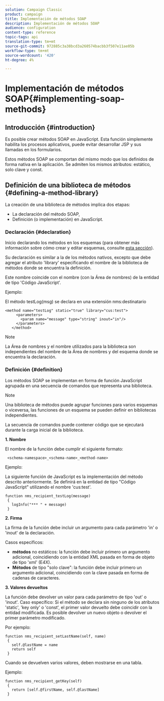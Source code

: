 ```yaml
---
solution: Campaign Classic
product: campaign
title: Implementación de métodos SOAP
description: Implementación de métodos SOAP
audience: configuration
content-type: reference
topic-tags: api
translation-type: tm+mt
source-git-commit: 972885c3a38bcd3a260574bacbb3f507e11ae05b
workflow-type: tm+mt
source-wordcount: '420'
ht-degree: 4%

---
```



# Implementación de métodos SOAP{#implementing-soap-methods}

## Introducción {#introduction}

Es posible crear métodos SOAP en JavaScript. Esta función simplemente habilita los procesos aplicativos, puede evitar desarrollar JSP y sus llamadas en los formularios.

Estos métodos SOAP se comportan del mismo modo que los definidos de forma nativa en la aplicación. Se admiten los mismos atributos: estático, solo clave y const.

## Definición de una biblioteca de métodos {#defining-a-method-library}

La creación de una biblioteca de métodos implica dos etapas:

* La declaración del método SOAP,
* Definición (o implementación) en JavaScript.

### Declaración {#declaration}

Inicio declarando los métodos en los esquemas (para obtener más información sobre cómo crear y editar esquemas, consulte [esta sección](../../configuration/using/about-schema-edition.md)).

Su declaración es similar a la de los métodos nativos, excepto que debe agregar el atributo &#39;library&#39; especificando el nombre de la biblioteca de métodos donde se encuentra la definición.

Este nombre coincide con el nombre (con la Área de nombres) de la entidad de tipo &#39;Código JavaScript&#39;.

Ejemplo:

El método testLog(msg) se declara en una extensión nms:destinatario

```
<method name="testLog" static="true" library="cus:test">
     <parameters>
       <param name="message" type="string" inout="in"/>
     </parameters>
   </method>
```

>[!NOTE]
>
>La Área de nombres y el nombre utilizados para la biblioteca son independientes del nombre de la Área de nombres y del esquema donde se encuentra la declaración.

### Definición {#definition}

Los métodos SOAP se implementan en forma de función JavaScript agrupada en una secuencia de comandos que representa una biblioteca.

>[!NOTE]
>
>Una biblioteca de métodos puede agrupar funciones para varios esquemas o viceversa, las funciones de un esquema se pueden definir en bibliotecas independientes.

La secuencia de comandos puede contener código que se ejecutará durante la carga inicial de la biblioteca.

**1. Nombre**

El nombre de la función debe cumplir el siguiente formato:

```
 <schema-namespace>_<schema-name>_<method-name>
```

Ejemplo:

La siguiente función de JavaScript es la implementación del método descrito anteriormente. Se definirá en la entidad de tipo &quot;Código JavaScript&quot; utilizando el nombre &#39;cus:test&#39;.

```
function nms_recipient_testLog(message)
 {
   logInfo("*** " + message)
 }
```

**2. Firma**

La firma de la función debe incluir un argumento para cada parámetro &#39;in&#39; o &#39;inout&#39; de la declaración.

Casos específicos:

* **métodos** no estáticos: la función debe incluir primero un argumento adicional, coincidiendo con la entidad XML pasada en forma de objeto de tipo &#39;xml&#39; (E4X).
* **Métodos** de tipo &quot;solo clave&quot;: la función debe incluir primero un argumento adicional, coincidiendo con la clave pasada en forma de cadenas de caracteres.

**3. Valores devueltos**

La función debe devolver un valor para cada parámetro de tipo &#39;out&#39; o &#39;inout&#39;. Caso específico: Si el método se declara sin ninguno de los atributos &#39;static&#39;, &#39;key only&#39; o &#39;const&#39;, el primer valor devuelto debe coincidir con la entidad modificada. Es posible devolver un nuevo objeto o devolver el primer parámetro modificado.

Por ejemplo:

```
function nms_recipient_setLastName(self, name)
 {
   self.@lastName = name
   return self
 }
```

Cuando se devuelven varios valores, deben mostrarse en una tabla.

Ejemplo:

```
function nms_recipient_getKey(self)
 {
   return [self.@firstName, self.@lastName]
 }
```

